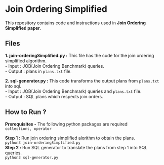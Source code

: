 # Join Ordering Simplified

This repository contains code and instructions used in **Join Ordering Simplified paper**.

## Files

**1. join-orderingSimplified.py :**  This file has the code for the join ordering simplified algorithm. <br />
     - Input : JOB(Join Ordering Benchmark) queries. <br />
     - Output : plans in ```plans.txt``` file. <br />

**2. sql-generator.py :** This code transforms the output plans from ```plans.txt``` into sql. <br />
     - Input : JOB(Join Ordering Benchmark) queries and ```plans.txt``` file. <br />
     - Output : SQL plans which respects join orders. <br />
     
## How to Run ?

**Prerequisites -** 
The following python packages are required <br />
```collections, operator```

**Step 1 :** Run join ordering simplified alorithm to obtain the plans. <br />
``` python3 join-orderingSimplified.py ```  <br />
**Step 2 :** Run SQL generator to translate the plans from step 1 into SQL queries. <br />
``` python3 sql-generator.py ```


